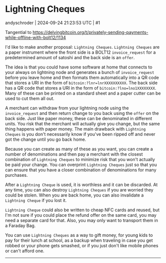 # Lightning Cheques

andyschroder | 2024-09-24 21:23:53 UTC | #1

Tangential to 
https://delvingbitcoin.org/t/privately-sending-payments-while-offline-with-bolt12/1134

I'd like to make another proposal: `Lightning Cheques`. `Lightning Cheques` are a paper instrument where the front side is a BOLT12 `invoice_request` for a predetermined amount of satoshi and the back side is an `offer`.

The idea is that you could have some software at home that connects to your always on lightning node and generates a bunch of `invoice_request` before you leave home and then formats them automatically into a QR code that stores a URI in the form of `bitcoin:?lnr=lnrXXXXXXXXXX`. The back side has a QR code that stores a URI in the form of `bitcoin:?lno=lno1XXXXXXXX`. Many of these can be printed on a standard sheet and a paper cutter can be used to cut them all out.

A merchant can withdraw from your lightning node using the `invoice_request` and then return change to you back using the `offer` on the back side. Just like paper money, these can be denominated in different units. You risk that the merchant will actually give you change, but the same thing happens with paper money. The main drawback with `Lightning Cheques` is you don't necessarily know if you've been ripped off and never got the change until you go back home.

Because you can create as many of these as you want, you can create a number of denominations and then pay a merchant with the closest combination of `Lightning Cheques` to minimize risk that you won't actually be paid your change. You can overprint `Lightning Cheques` just so that you can ensure that you have a closer combination of denominations for many purchases.

After a `Lightning Cheque` is used, it is worthless and it can be discarded. At any time, you can also destroy `Lightning Cheques` if you are worried they could be stolen. When you are back home, you can also invalidate a `Lightning Cheque` if you lost it.


`Lightning Cheque` could also be written to cheap NFC cards and reused, but I'm not sure if you could place the refund offer on the same card, you may need a separate card for that. Also, you may only want to transport them in a Faraday Bag.

You can use `Lightning Cheques` as a way to gift money, for young kids to pay for their lunch at school, as a backup when traveling in case you get robbed or your phone gets smashed, or if you just don't like mobile phones or can't afford one.

-------------------------

